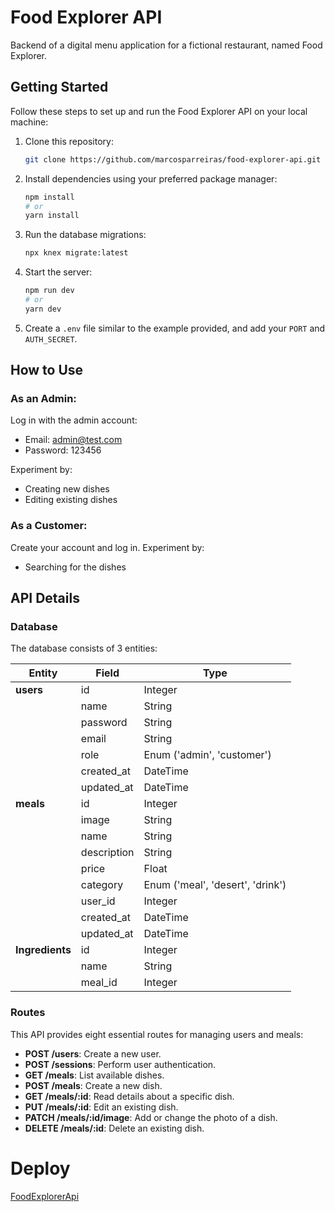 # Food Explorer API

Backend of a digital menu application for a fictional restaurant, named Food Explorer.

## Getting Started

Follow these steps to set up and run the Food Explorer API on your local machine:

1. Clone this repository:

    ```bash
    git clone https://github.com/marcosparreiras/food-explorer-api.git
    ```

2. Install dependencies using your preferred package manager:

    ```bash
    npm install
    # or
    yarn install
    ```

3. Run the database migrations:

    ```bash
    npx knex migrate:latest
    ```

4. Start the server:

    ```bash
    npm run dev
    # or
    yarn dev
    ```

5. Create a `.env` file similar to the example provided, and add your `PORT` and `AUTH_SECRET`.

## How to Use

### As an Admin:

Log in with the admin account:

-   Email: admin@test.com
-   Password: 123456

Experiment by:

-   Creating new dishes
-   Editing existing dishes

### As a Customer:

Create your account and log in.
Experiment by:

-   Searching for the dishes

## API Details

### Database

The database consists of 3 entities:

| Entity          | Field       | Type                             |
| --------------- | ----------- | -------------------------------- |
| **users**       | id          | Integer                          |
|                 | name        | String                           |
|                 | password    | String                           |
|                 | email       | String                           |
|                 | role        | Enum ('admin', 'customer')       |
|                 | created_at  | DateTime                         |
|                 | updated_at  | DateTime                         |
| **meals**       | id          | Integer                          |
|                 | image       | String                           |
|                 | name        | String                           |
|                 | description | String                           |
|                 | price       | Float                            |
|                 | category    | Enum ('meal', 'desert', 'drink') |
|                 | user_id     | Integer                          |
|                 | created_at  | DateTime                         |
|                 | updated_at  | DateTime                         |
| **Ingredients** | id          | Integer                          |
|                 | name        | String                           |
|                 | meal_id     | Integer                          |

### Routes

This API provides eight essential routes for managing users and meals:

-   **POST /users**: Create a new user.
-   **POST /sessions**: Perform user authentication.
-   **GET /meals**: List available dishes.
-   **POST /meals**: Create a new dish.
-   **GET /meals/:id**: Read details about a specific dish.
-   **PUT /meals/:id**: Edit an existing dish.
-   **PATCH /meals/:id/image**: Add or change the photo of a dish.
-   **DELETE /meals/:id**: Delete an existing dish.

# Deploy

[FoodExplorerApi](https://food-explorer-nntf.onrender.com)
